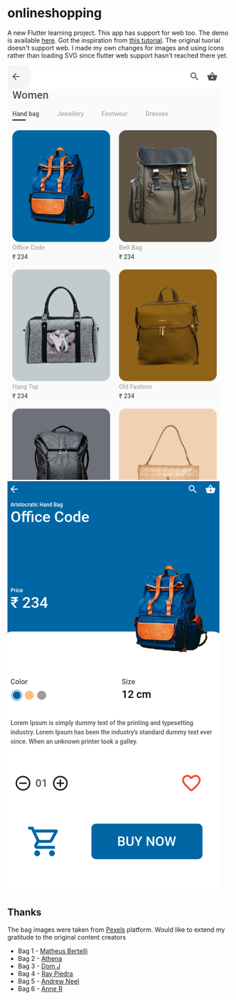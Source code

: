 # onlineshopping

A new Flutter learning project. This app has support for web too. The demo is available [here](https://melvinodsa.github.io/onlineshopping-flutter/index.html#/). Got the inspiration from [this tutorial](https://www.youtube.com/watch?v=XBKzpTz65Io). The original tuorial doesn't support web. I made my own changes for images and using icons rather than loading SVG since flutter web support hasn't reached there yet.

![Preview 1](/assets/images/pic-1.png)
![Preview 2](/assets/images/pic-2.png)

## Thanks

The bag images were taken from [Pexels](https://www.pexels.com/search/bag/) platform. Would like to extend my gratitude to the original content creators

- Bag 1 - [Matheus Bertelli](https://twitter.com/bertellifoto)
- Bag 2 - [Athena](https://www.instagram.com/vox.athena/)
- Bag 3 - [Dom J](https://www.instagram.com/domas_life)
- Bag 4 - [Ray Piedra](https://twitter.com/raypiedra)
- Bag 5 - [Andrew Neel](https://www.instagram.com/andrewtneel/)
- Bag 6 - [Anne R](https://www.instagram.com/Haute_ex)
